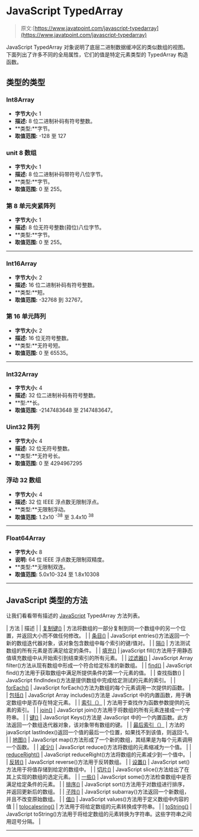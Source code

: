 # JavaScript TypedArray

> 原文:[https://www.javatpoint.com/javascript-typedarray](https://www.javatpoint.com/javascript-typedarray)

JavaScript TypedArray 对象说明了底层二进制数据缓冲区的类似数组的视图。下面列出了许多不同的全局属性，它们的值是特定元素类型的 TypedArray 构造函数。

## 类型的类型

### Int8Array

*   **字节大小:** 1
*   **描述:** 8 位二进制补码有符号整数。
*   **类型:**字节。
*   **取值范围:** -128 至 127

### unit 8 数组

*   **字节大小:** 1
*   **描述:** 8 位二进制补码带符号八位字节。
*   **类型:**字节。
*   **取值范围:** 0 至 255。

### 第 8 单元夹紧阵列

*   **字节大小:** 1
*   **描述:** 8 位无符号整数(箝位)八位字节。
*   **类型:**字节。
*   **取值范围:** 0 至 255。

* * *

### Int16Array

*   **字节大小:** 2
*   **描述:** 16 位二进制补码有符号整数。
*   **类型:**短。
*   **取值范围:** -32768 到 32767。

### 第 16 单元阵列

*   **字节大小:** 2
*   **描述:** 16 位无符号整数。
*   **类型:**无符号短。
*   **取值范围:** 0 至 65535。

* * *

### Int32Array

*   **字节大小:** 4
*   **描述:** 32 位二进制补码有符号整数。
*   **型:**长。
*   **取值范围:** -2147483648 至 2147483647。

### Uint32 阵列

*   **字节大小:** 4
*   **描述:** 32 位无符号整数。
*   **类型:**无符号长。
*   **取值范围:** 0 至 4294967295

### 浮动 32 数组

*   **字节大小:** 4
*   **描述:** 32 位 IEEE 浮点数无限制浮点。
*   **类型:**无限制浮动。
*   **取值范围:** 1.2x10 <sup>-38</sup> 至 3.4x10 <sup>38</sup>

* * *

### Float64Array

*   **字节大小:** 8
*   **说明:** 64 位 IEEE 浮点数无限制双精度。
*   **类型:**无限制双连。
*   **取值范围:** 5.0x10-324 至 1.8x10308

* * *

## JavaScript 类型的方法

让我们看看带有描述的 [JavaScript](https://www.javatpoint.com/javascript-tutorial) TypedArray 方法列表。

| 方法 | 描述 |
| [复制键()](javascript-typedarray-copywithin-method) | 方法将数组的一部分复制到同一个数组中的另一个位置，并返回大小而不做任何修改。 |
| [条目()](javascript-typedarray-entries-method) | JavaScript entries()方法返回一个新的数组迭代器对象，该对象包含数组中每个索引的键/值对。 |
| [隔()](javascript-typedarray-every-method) | 方法测试数组的所有元素是否满足给定的条件。 |
| [填充()](javascript-typedarray-fill-method) | javaScript fill()方法用于用静态值填充数组中从开始索引到结束索引的所有元素。 |
| [过滤器()](javascript-typedarray-filter-method) | JavaScript Array filter()方法从现有数组中形成一个符合给定标准的新数组。 |
| [find()](javascript-typedarray-find-method) | JavaScript find()方法用于获取数组中满足所提供条件的第一个元素的值。 |
| 查找指数() | JavaScript findIndex()方法是提供数组中完成给定测试的元素的索引。 |
| [forEach()](javascript-typedarray-foreach-method) | JavaScript forEach()方法为数组的每个元素调用一次提供的函数。 |
| [包括()](javascript-typedarray-includes-method) | JavaScript Array includes()方法是 JavaScript 中的内置函数，用于确定数组中是否存在特定元素。 |
| [索引（）](javascript-typedarray-indexof-method) | 方法用于查找作为函数参数提供的元素的索引。 |
| [join()](javascript-typedarray-join-method) | JavaScript join()方法用于将数组的所有元素连接成一个字符串。 |
| [键()](javascript-typedarray-keys-method) | JavaScript Keys()方法是 JavaScript 中的一个内置函数。此方法返回一个数组迭代器对象，该对象带有数组的键。 |
| [最后索引（）](javascript-typedarray-lastindexof-method) | 方法的 javaScript lastIndex()返回一个值的最后一个位置，如果找不到该值，则返回-1。 |
| [地图()](javascript-typedarray-map-method) | JavaScript map()方法形成了一个新的数组，其结果是为每个元素调用一个函数。 |
| [减少()](javascript-typedarray-reduce-method) | JavaScript reduce()方法将数组的元素缩减为一个值。 |
| [reduceRight()](javascript-typedarray-reduceright-method) | JavaScript reduceRight()方法将数组的元素减少到一个值中。 |
| [反转()](javascript-typedarray-reverse-method) | JavaScript reverse()方法用于反转数组。 |
| [设置()](javascript-typedarray-set-method) | JavaScript set()方法用于将值存储到给定的数组中。 |
| [切片()](javascript-typedarray-slice-method) | JavaScript slice()方法给出了在其上实现的数组的选定元素。 |
| [一些()](javascript-typedarray-some-method) | JavaScript some()方法检查数组中是否满足给定条件的元素。 |
| [排序()](javascript-typedarray-sort-method) | JavaScript sort()方法用于对数组进行排序，并返回更新后的数组。 |
| [子阵()](javascript-typedarray-subarray-method) | JavaScript subarray()方法返回一个新数组，并且不改变原始数组。 |
| [值()](javascript-typedarray-values-method) | JavaScript values()方法用于定义数组中内容的值 |
| [tolocalesring()](javascript-typedarray-tolocalestring-method) | 方法用于将给定数组的元素转换成字符串。 |
| [toString()](javascript-typedarray-tostring-method) | JavaScript toString()方法用于将给定数组的元素转换为字符串。这些字符串之间用逗号分隔。 |

* * *